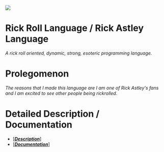 ![](http://i.ytimg.com/vi/V5B1jxiYXN8/mqdefault.jpg)
# Rick Roll Language / Rick Astley Language
*A rick roll oriented, dynamic, strong, esoteric programming language.*

# Prolegomenon
*The reasons that I made this language are I am one of Rick Astley's fans and I am excited to see other people being rickrolled.*

# Detailed Description / Documentation
- [_**[Description](https://github.com/Rick-Lang/rickroll-lang/blob/main/EnRickRoll.md)**_]
- [_**[Documentation](https://github.com/Rick-Lang/rickroll-lang/blob/main/EnRickRoll.md)**_]
